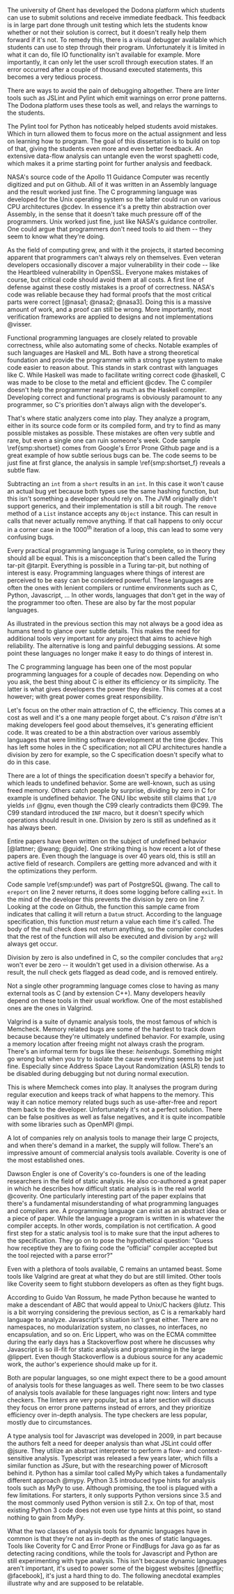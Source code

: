 The university of Ghent has developed the Dodona platform which students can use to submit solutions and receive immediate feedback. This feedback is in large part done through unit testing which lets the students know whether or not their solution is correct, but it doesn't really help them forward if it's not. To remedy this, there is a visual debugger available which students can use to step through their program. Unfortunately it is limited in what it can do, file IO functionality isn't available for example. More importantly, it can only let the user scroll through execution states. If an error occurred after a couple of thousand executed statements, this becomes a very tedious process.

There are ways to avoid the pain of debugging altogether. There are linter tools such as JSLint and Pylint which emit warnings on error prone patterns. The Dodona platform uses these tools as well, and relays the warnings to the students. 

The Pylint tool for Python has noticeably helped students avoid mistakes. Which in turn allowed them to focus more on the actual assignment and less on learning how to program. The goal of this dissertation is to build on top of that, giving the students even more and even better feedback. An extensive data-flow analysis can untangle even the worst spaghetti code, which makes it a prime starting point for further analysis and feedback. 

NASA's source code of the Apollo 11 Guidance Computer was recently digitized and put on Github. All of it was written in an Assembly language and the result worked just fine. The C programming language was developed for the Unix operating system so the latter could run on various CPU architectures @cdev. In essence it's a pretty thin abstraction over Assembly, in the sense that it doesn't take much pressure off of the programmers. Unix worked just fine, just like NASA's guidance controller. One could argue that programmers don't need tools to aid them -- they seem to know what they're doing. 

As the field of computing grew, and with it the projects, it started becoming apparent that programmers can't always rely on themselves. Even veteran developers occasionally discover a major vulnerability in their code -- like the Heartbleed vulnerability in OpenSSL. Everyone makes mistakes of course, but critical code should avoid them at all costs. A first line of defense against these costly mistakes is a proof of correctness. NASA's code was reliable because they had formal proofs that the most critical parts were correct [@nasa1; @nasa2; @nasa3]. Doing this is a massive amount of work, and a proof can still be wrong. More importantly, most verification frameworks are applied to designs and not implementations @visser.

Functional programming languages are closely related to provable correctness, while also automating some of checks. Notable examples of such languages are Haskell and ML. Both have a strong theoretical foundation and provide the programmer with a strong type system to make code easier to reason about. This stands in stark contrast with languages like C. While Haskell was made to facilitate writing correct code @haskell, C was made to be close to the metal and efficient @cdev. The C compiler doesn't help the programmer nearly as much as the Haskell compiler. Developing correct and functional programs is obviously paramount to any programmer, so C's priorities don't always align with the developer's. 

That's where static analyzers come into play. They analyze a program, either in its source code form or its compiled form, and try to find as many possible mistakes as possible. These mistakes are often very subtle and rare, but even a single one can ruin someone's week. Code sample \ref{smp:shortset} comes from Google's Error Prone Github page and is a great example of how subtle serious bugs can be. The code seems to be just fine at first glance, the analysis in sample \ref{smp:shortset_f} reveals a subtle flaw.

Subtracting an `int` from a `short` results in an `int`. In this case it won't cause an actual bug yet because both types use the same hashing function, but this isn't something a developer should rely on. The JVM originally didn't support generics, and their implementation is still a bit rough. The `remove` method of a `List` instance accepts any `Object` instance. This can result in calls that never actually remove anything. If that call happens to only occur in a corner case in the $1000^{\text{th}}$ iteration of a loop, this can lead to some very confusing bugs. 

Every practical programming language is Turing complete, so in theory they should all be equal. This is a misconception that's been called the Turing tar-pit @tarpit. Everything is possible in a Turing tar-pit, but nothing of interest is easy. Programming languages where things of interest are perceived to be easy can be considered powerful. These languages are often the ones with lenient compilers or runtime environments such as C, Python, Javascript, ... In other words, languages that don't get in the way of the programmer too often. These are also by far the most popular languages.

As illustrated in the previous section this may not always be a good idea as humans tend to glance over subtle details. This makes the need for additional tools very important for any project that aims to achieve high reliability. The alternative is long and painful debugging sessions. At some point these languages no longer make it easy to do things of interest in. 

The C programming language has been one of the most popular programming languages for a couple of decades now. Depending on who you ask, the best thing about C is either its efficiency or its simplicity. The latter is what gives developers the power they desire. This comes at a cost however; with great power comes great responsibility.

Let's focus on the other main attraction of C, the efficiency. This comes at a cost as well and it's a one many people forget about. C's _raison d'être_ isn't making developers feel good about themselves, it's generating efficient code. It was created to be a thin abstraction over various assembly languages that were limiting software development at the time @cdev. This has left some holes in the C specification; not all CPU architectures handle a division by zero for example, so the C specification doesn't specify what to do in this case. 

There are a lot of things the specification doesn't specify a behavior for, which leads to undefined behavior. Some are well-known, such as using freed memory. Others catch people by surprise, dividing by zero in C for example is undefined behavior. The GNU libc website still claims that `1/0` yields `inf` @gnu, even though the C99 clearly contradicts them @C99. The C99 standard introduced the `INF` macro, but it doesn't specify which operations should result in one. Division by zero is still as undefined as it has always been. 

Entire papers have been written on the subject of undefined behavior [@lattner; @wang; @guide]. One striking thing is how recent a lot of these papers are. Even though the language is over 40 years old, this is still an active field of research. Compilers are getting more advanced and with it the optimizations they perform. 

Code sample \ref{smp:undef} was part of PostgreSQL @wang. The call to `ereport` on line 2 never returns, it does some logging before calling `exit`. In the mind of the developer this prevents the division by zero on line 7. Looking at the code on Github, the function this sample came from indicates that calling it will return a `Datum` struct. According to the language specification, this function _must_ return a value each time it's called. The body of the null check does not return anything, so the compiler concludes that the rest of the function will also be executed and division by `arg2` will always get occur. 

Division by zero is also undefined in C, so the compiler concludes that `arg2` won't ever be zero -- it wouldn't get used in a division otherwise. As a result, the null check gets flagged as dead code, and is removed entirely. 

Not a single other programming language comes close to having as many external tools as C (and by extension C++). Many developers heavily depend on these tools in their usual workflow. One of the most established ones are the ones in Valgrind.

Valgrind is a suite of dynamic analysis tools, the most famous of which is Memcheck. Memory related bugs are some of the hardest to track down because because they're ultimately undefined behavior. For example, using a memory location after freeing might not always crash the program. There's an informal term for bugs like these: _heisenbugs_. Something might go wrong but when you try to isolate the cause everything seems to be just fine. Especially since Address Space Layout Randomization (ASLR) tends to be disabled during debugging but not during normal execution. 

This is where Memcheck comes into play. It analyses the program during regular execution and keeps track of what happens to the memory. This way it can notice memory related bugs such as use-after-free and report them back to the developer. Unfortunately it's not a perfect solution. There can be false positives as well as false negatives, and it is quite incompatible with some libraries such as OpenMPI @mpi. 

A lot of companies rely on analysis tools to manage their large C projects, and when there's demand in a market, the supply will follow. There's an impressive amount of commercial analysis tools available. Coverity is one of the most established ones. 

Dawson Engler is one of Coverity's co-founders is one of the leading researchers in the field of static analysis. He also co-authored a great paper in which he describes how difficult static analysis is in the real world @coverity. One particularly interesting part of the paper explains that there's a fundamental misunderstanding of what programming languages and compilers are. A programming language can exist as an abstract idea or a piece of paper. While the language a program is written in is whatever the compiler accepts. In other words, compilation is not certification. A good first step for a static analysis tool is to make sure that the input adheres to the specification. They go on to pose the hypothetical question: "Guess how receptive they are to fixing code the “official” compiler accepted but the tool rejected with a parse error?"

Even with a plethora of tools available, C remains an untamed beast. Some tools like Valgrind are great at what they do but are still limited. Other tools like Coverity seem to fight stubborn developers as often as they fight bugs. 

According to Guido Van Rossum, he made Python because he wanted to make a descendant of ABC that would appeal to Unix/C hackers @lutz. This is a bit worrying considering the previous section, as C is a remarkably hard language to analyze.
Javascript's situation isn't great either. There are no namespaces, no modularization system, no classes, no interfaces, no encapsulation, and so on. Eric Lippert, who was on the ECMA committee during the early days has a Stackoverflow post where he discusses why Javascript is so ill-fit for static analysis and programming in the large @lippert. Even though Stackoverflow is a dubious source for any academic work, the author's experience should make up for it. 

Both are popular languages, so one might expect there to be a good amount of analysis tools for these languages as well. There seem to be two classes of analysis tools available for these languages right now: linters and type checkers. The linters are very popular, but as a later section will discuss they focus on error prone patterns instead of errors, and they prioritize efficiency over in-depth analysis. The type checkers are less popular, mostly due to circumstances. 

A type analysis tool for Javascript was developed in 2009, in part because the authors felt a need for deeper analysis than what JSLint could offer @jsure. They utilize an abstract interpreter to perform a flow- and context-sensitive analysis. Typescript was released a few years later, which fills a similar function as JSure, but with the researching power of Microsoft behind it. 
Python has a similar tool called MyPy which takes a fundamentally different approach @mypy. Python 3.5 introduced type hints for analysis tools such as MyPy to use. Although promising, the tool is plagued with a few limitations. For starters, it only supports Python versions since 3.5 and the most commonly used Python version is still 2.x. On top of that, most existing Python 3 code does not even use type hints at this point, so stand nothing to gain from MyPy. 

What the two classes of analysis tools for dynamic languages have in common is that they're not as in-depth as the ones of static languages. Tools like Coverity for C and Error Prone or FindBugs for Java go as far as detecting racing conditions, while the tools for Javascript and Python are still experimenting with type analysis. This isn't because dynamic languages aren't important, it's used to power some of the biggest websites [@netflix; @facebook], it's just a hard thing to do. The following anecdotal examples illustrate why and are supposed to be relatable.
